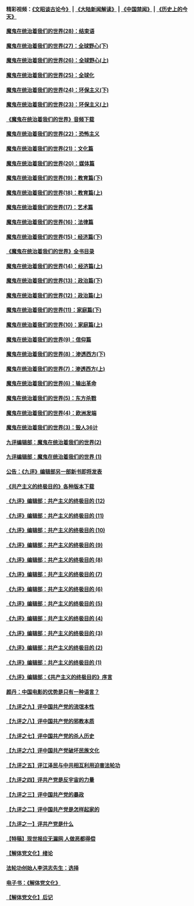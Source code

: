 #### 精彩视频：[《文昭谈古论今》](https://github.com/gfw-breaker/wenzhao/blob/master/README.md?t=01131830) | [《大陆新闻解读》](https://github.com/gfw-breaker/ntdtv-comedy/blob/master/README.md?t=01131830) | [《中国禁闻》](https://github.com/gfw-breaker/ntdtv-news/blob/master/README.md?t=01131830) | [《历史上的今天》](https://github.com/gfw-breaker/today-in-history/blob/master/README.md?t=01131830) 

#### [魔鬼在统治着我们的世界(28)：结束语](../pages/nsc422/n10936246.md?t=01131830) 

#### [魔鬼在统治着我们的世界(27)：全球野心(下)](../pages/nsc422/n10928319.md?t=01131830) 

#### [魔鬼在统治着我们的世界(26)：全球野心(上)](../pages/nsc422/n10900318.md?t=01131830) 

#### [魔鬼在统治着我们的世界(25)：全球化](../pages/nsc422/n10788205.md?t=01131830) 

#### [魔鬼在统治着我们的世界(24)：环保主义(下)](../pages/nsc422/n10695307.md?t=01131830) 

#### [魔鬼在统治着我们的世界(23)：环保主义(上)](../pages/nsc422/n10688613.md?t=01131830) 

#### [《魔鬼在统治着我们的世界》音频下载](../pages/nsc422/n10635553.md?t=01131830) 

#### [魔鬼在统治着我们的世界(22)：恐怖主义](../pages/nsc422/n10614727.md?t=01131830) 

#### [魔鬼在统治着我们的世界(21)：文化篇](../pages/nsc422/n10597706.md?t=01131830) 

#### [魔鬼在统治着我们的世界(20)：媒体篇](../pages/nsc422/n10586579.md?t=01131830) 

#### [魔鬼在统治着我们的世界(19)：教育篇(下)](../pages/nsc422/n10564808.md?t=01131830) 

#### [魔鬼在统治着我们的世界(18)：教育篇(上)](../pages/nsc422/n10526970.md?t=01131830) 

#### [魔鬼在统治着我们的世界(17)：艺术篇](../pages/nsc422/n10499093.md?t=01131830) 

#### [魔鬼在统治着我们的世界(16)：法律篇](../pages/nsc422/n10485969.md?t=01131830) 

#### [魔鬼在统治着我们的世界(15)：经济篇(下)](../pages/nsc422/n10469975.md?t=01131830) 

#### [《魔鬼在统治着我们的世界》全书目录](../pages/nsc422/n10464261.md?t=01131830) 

#### [魔鬼在统治着我们的世界(14)：经济篇(上)](../pages/nsc422/n10457370.md?t=01131830) 

#### [魔鬼在统治着我们的世界(13)：政治篇(下)](../pages/nsc422/n10448270.md?t=01131830) 

#### [魔鬼在统治着我们的世界(12)：政治篇(上)](../pages/nsc422/n10444576.md?t=01131830) 

#### [魔鬼在统治着我们的世界(11)：家庭篇(下)](../pages/nsc422/n10440961.md?t=01131830) 

#### [魔鬼在统治着我们的世界(10)：家庭篇(上)](../pages/nsc422/n10435448.md?t=01131830) 

#### [魔鬼在统治着我们的世界(9)：信仰篇](../pages/nsc422/n10432159.md?t=01131830) 

#### [魔鬼在统治着我们的世界(8)：渗透西方(下)](../pages/nsc422/n10429603.md?t=01131830) 

#### [魔鬼在统治着我们的世界(7)：渗透西方(上)](../pages/nsc422/n10426013.md?t=01131830) 

#### [魔鬼在统治着我们的世界(6)：输出革命](../pages/nsc422/n10421536.md?t=01131830) 

#### [魔鬼在统治着我们的世界(5)：东方杀戮](../pages/nsc422/n10417707.md?t=01131830) 

#### [魔鬼在统治着我们的世界(4)：欧洲发端](../pages/nsc422/n10414890.md?t=01131830) 

#### [魔鬼在统治着我们的世界(3)：毁人36计](../pages/nsc422/n10411583.md?t=01131830) 

#### [九评编辑部：魔鬼在统治着我们的世界(2)](../pages/nsc422/n10410036.md?t=01131830) 

#### [九评编辑部：魔鬼在统治着我们的世界 (1)](../pages/nsc422/n10406825.md?t=01131830) 

#### [公告：《九评》编辑部另一部新书即将发表](../pages/nsc422/n10405104.md?t=01131830) 

#### [《共产主义的终极目的》各种版本下载](../pages/nsc422/n10022138.md?t=01131830) 

#### [《九评》编辑部：共产主义的终极目的 (12)](../pages/nsc422/n9933272.md?t=01131830) 

#### [《九评》编辑部：共产主义的终极目的 (11)](../pages/nsc422/n9924973.md?t=01131830) 

#### [《九评》编辑部：共产主义的终极目的 (10)](../pages/nsc422/n9920883.md?t=01131830) 

#### [《九评》编辑部：共产主义的终极目的 (9)](../pages/nsc422/n9916363.md?t=01131830) 

#### [《九评》编辑部：共产主义的终极目的 (8)](../pages/nsc422/n9912488.md?t=01131830) 

#### [《九评》编辑部：共产主义的终极目的 (7)](../pages/nsc422/n9901176.md?t=01131830) 

#### [《九评》编辑部：共产主义的终极目的 (6)](../pages/nsc422/n9899359.md?t=01131830) 

#### [《九评》编辑部：共产主义的终极目的 (5)](../pages/nsc422/n9893174.md?t=01131830) 

#### [《九评》编辑部：共产主义的终极目的 (4)](../pages/nsc422/n9891246.md?t=01131830) 

#### [《九评》编辑部：共产主义的终极目的 (3)](../pages/nsc422/n9879879.md?t=01131830) 

#### [《九评》编辑部：共产主义的终极目的 (2)](../pages/nsc422/n9876205.md?t=01131830) 

#### [《九评》编辑部：共产主义的终极目的 (1)](../pages/nsc422/n9865857.md?t=01131830) 

#### [《九评》编辑部：《共产主义的终极目的》序言](../pages/nsc422/n9862666.md?t=01131830) 

#### [颜丹：中国电影的优势是只有一种语言？](../pages/nsc422/n9583062.md?t=01131830) 

#### [【九评之九】评中国共产党的流氓本性](../pages/nsc422/n737542.md?t=01131830) 

#### [【九评之八】评中国共产党的邪教本质](../pages/nsc422/n735942.md?t=01131830) 

#### [【九评之七】评中国共产党的杀人历史](../pages/nsc422/n733806.md?t=01131830) 

#### [【九评之六】评中国共产党破坏民族文化](../pages/nsc422/n731667.md?t=01131830) 

#### [【九评之五】评江泽民与中共相互利用迫害法轮功](../pages/nsc422/n730058.md?t=01131830) 

#### [【九评之四】评共产党是反宇宙的力量](../pages/nsc422/n727814.md?t=01131830) 

#### [【九评之三】评中国共产党的暴政](../pages/nsc422/n725597.md?t=01131830) 

#### [【九评之二】评中国共产党是怎样起家的](../pages/nsc422/n723946.md?t=01131830) 

#### [【九评之一】评共产党是什么](../pages/nsc422/n722529.md?t=01131830) 

#### [【特稿】现世报应无漏网 人做恶都得偿](../pages/nsc422/n4215167.md?t=01131830) 

#### [【解体党文化】绪论](../pages/nsc422/n1449356.md?t=01131830) 

#### [法轮功创始人李洪志先生：选择](../pages/nsc422/n3580738.md?t=01131830) 

#### [电子书：《解体党文化》](../pages/nsc422/n1573484.md?t=01131830) 

#### [【解体党文化】后记](../pages/nsc422/n1531999.md?t=01131830) 

